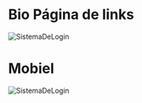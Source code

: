 # Bio Página de links
![SistemaDeLogin](https://cdn.discordapp.com/attachments/701489669673844887/988823375029866506/unknown.png)
# Mobiel
![SistemaDeLogin](https://cdn.discordapp.com/attachments/701489669673844887/988834496617001030/unknown.png)
